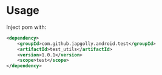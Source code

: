 Usage
=====

Inject pom with:

```xml
<dependency>
	<groupId>com.github.japgolly.android.test</groupId>
	<artifactId>test_utils</artifactId>
	<version>1.0.1</version>
	<scope>test</scope>
</dependency>
```
